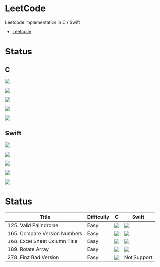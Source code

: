 LeetCode
=========

Leetcode implementation in C / Swift

* [Leetcode](https://leetcode.com/ "Leetcode")

Status
=========

## C 

![](https://img.shields.io/badge/[125]-21.74%25%20(003ms)-brightgreen.svg)

![](https://img.shields.io/badge/[165]-03.85%25%20(000ms)-brightgreen.svg)

![](https://img.shields.io/badge/[168]-00.00%25%20(000ms)-brightgreen.svg)

![](https://img.shields.io/badge/[189]-51.15%25%20(006ms)-brightgreen.svg)

![](https://img.shields.io/badge/[278]-00.00%25%20(000ms)-brightgreen.svg)


## Swift

![](https://img.shields.io/badge/[125]-71.88%25%20(222ms)-brightgreen.svg)

![](https://img.shields.io/badge/[165]-90.00%25%20(016ms)-brightgreen.svg)

![](https://img.shields.io/badge/[168]-75.00%25%20(016ms)-brightgreen.svg)

![](https://img.shields.io/badge/[189]-42.86%25%20(055ms)-brightgreen.svg)

![](https://img.shields.io/badge/[278]-Not--Support-brightgreen.svg)

Status
=========
| Title | Difficulty | C | Swift |
| ----- | ---------- | ---- | ----- |
125. Valid Palindrome | Easy | ![](https://img.shields.io/badge/21.47%25-003ms-brightgreen.svg) | ![](https://img.shields.io/badge/71.88%25-222ms-brightgreen.svg) |
165. Compare Version Numbers | Easy | ![](https://img.shields.io/badge/03.85%25-000ms-brightgreen.svg) | ![](https://img.shields.io/badge/90.00%25-016ms-brightgreen.svg) |
168. Excel Sheet Column Title | Easy | ![](https://img.shields.io/badge/00.00%25-000ms-brightgreen.svg) | ![](https://img.shields.io/badge/75.00%25-016ms-brightgreen.svg) |
189. Rotate Array | Easy | ![](https://img.shields.io/badge/51.15%25-006ms-brightgreen.svg) | ![](https://img.shields.io/badge/42.86%25-055ms-brightgreen.svg) |
278. First Bad Version | Easy | ![](https://img.shields.io/badge/00.00%25-000ms-brightgreen.svg) | Not Support |



